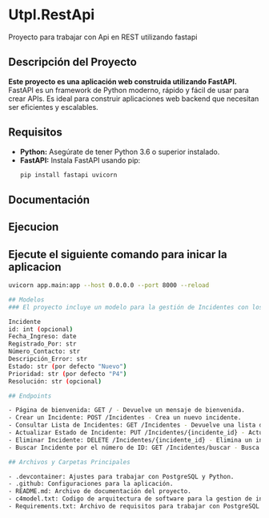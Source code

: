 # Utpl.RestApi

Proyecto para trabajar con Api en REST utilizando fastapi

## Descripción del Proyecto

**Este proyecto es una aplicación web construida utilizando FastAPI.** FastAPI es un framework de Python moderno, rápido y fácil de usar para crear APIs. Es ideal para construir aplicaciones web backend que necesitan ser eficientes y escalables.

## Requisitos

* **Python:** Asegúrate de tener Python 3.6 o superior instalado.
* **FastAPI:** Instala FastAPI usando pip:
  ```bash
  pip install fastapi uvicorn

## Documentación

## Ejecucion

## Ejecute el siguiente comando para inicar la aplicacion

  ```bash
  uvicorn app.main:app --host 0.0.0.0 --port 8000 --reload

## Modelos
### El proyecto incluye un modelo para la gestión de Incidentes con los siguientes campos: 

Incidente
id: int (opcional)
Fecha_Ingreso: date
Registrado_Por: str
Número_Contacto: str
Descripción_Error: str
Estado: str (por defecto "Nuevo")
Prioridad: str (por defecto "P4")
Resolución: str (opcional)

## Endpoints

- Página de bienvenida: GET / - Devuelve un mensaje de bienvenida.
- Crear un Incidente: POST /Incidentes - Crea un nuevo incidente.
- Consultar Lista de Incidentes: GET /Incidentes - Devuelve una lista de todos los incidentes.
- Actualizar Estado de Incidente: PUT /Incidentes/{incidente_id} - Actualiza el estado de un incidente existente por su ID.
- Eliminar Incidente: DELETE /Incidentes/{incidente_id} - Elimina un incidente por su ID.
- Buscar Incidente por el número de ID: GET /Incidentes/buscar - Busca incidentes por su ID.

## Archivos y Carpetas Principales

- .devcontainer: Ajustes para trabajar con PostgreSQL y Python.
- .github: Configuraciones para la aplicación.
- README.md: Archivo de documentación del proyecto.
- c4model.txt: Codigo de arquitectura de software para la gestion de incidentes. 
- Requirements.txt: Archivo de requisitos para trabajar con PostgreSQL y Python.
